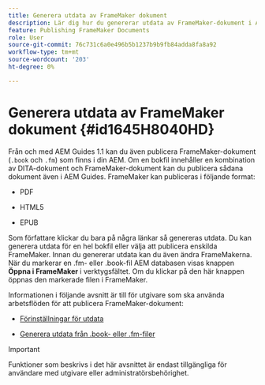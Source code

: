 ```yaml
---
title: Generera utdata av FrameMaker dokument
description: Lär dig hur du genererar utdata av FrameMaker-dokument i AEM för att publicera dem i PDF, HTML 5 och EPUB-format.
feature: Publishing FrameMaker Documents
role: User
source-git-commit: 76c731c6a0e496b5b1237b9b9fb84adda8fa8a92
workflow-type: tm+mt
source-wordcount: '203'
ht-degree: 0%

---
```


# Generera utdata av FrameMaker dokument {#id1645H8040HD}

Från och med AEM Guides 1.1 kan du även publicera FrameMaker-dokument \(`.book` och `.fm`\) som finns i din AEM. Om en bokfil innehåller en kombination av DITA-dokument och FrameMaker-dokument kan du publicera sådana dokument även i AEM Guides. FrameMaker kan publiceras i följande format:

- PDF

- HTML5

- EPUB


Som författare klickar du bara på några länkar så genereras utdata. Du kan generera utdata för en hel bokfil eller välja att publicera enskilda FrameMaker. Innan du genererar utdata kan du även ändra FrameMakerna. När du markerar en .fm- eller .book-fil AEM databasen visas knappen **Öppna i FrameMaker** i verktygsfältet. Om du klickar på den här knappen öppnas den markerade filen i FrameMaker.

Informationen i följande avsnitt är till för utgivare som ska använda arbetsflöden för att publicera FrameMaker-dokument:

- [Förinställningar för utdata](fm-output-understand-presets.md#)

- [Generera utdata från .book- eller .fm-filer](fm-output-generate.md#)

>[!IMPORTANT]
>
> Funktioner som beskrivs i det här avsnittet är endast tillgängliga för användare med utgivare eller administratörsbehörighet.
